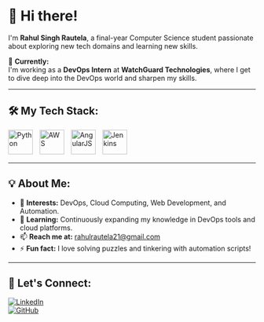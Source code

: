 # 👋 Hi there!  
I'm **Rahul Singh Rautela**, a final-year Computer Science student passionate about exploring new tech domains and learning new skills.  

🎯 **Currently:**  
I'm working as a **DevOps Intern** at **WatchGuard Technologies**, where I get to dive deep into the DevOps world and sharpen my skills.  

---

## 🛠️ My Tech Stack:  

<div align="left">
  <img alt="Python" width="50px" style="padding-right:10px;" src="https://cdn.jsdelivr.net/gh/devicons/devicon/icons/python/python-original.svg" />
  <img alt="AWS" width="50px" style="padding-right:10px;" src="https://cdn.jsdelivr.net/gh/devicons/devicon/icons/amazonwebservices/amazonwebservices-original.svg" />
  <img alt="AngularJS" width="50px" style="padding-right:10px;" src="https://cdn.jsdelivr.net/gh/devicons/devicon/icons/angularjs/angularjs-original.svg" />
  <img alt="Jenkins" width="50px" style="padding-right:10px;" src="https://cdn.jsdelivr.net/gh/devicons/devicon/icons/jenkins/jenkins-original.svg" />
</div>  

---

## 💡 About Me:  
- 🔭 **Interests:** DevOps, Cloud Computing, Web Development, and Automation.  
- 🌱 **Learning:** Continuously expanding my knowledge in DevOps tools and cloud platforms.  
- 📫 **Reach me at:** rahulrautela21@gmail.com
- ⚡ **Fun fact:** I love solving puzzles and tinkering with automation scripts!  

---

## 🌟 Let's Connect:  
[![LinkedIn](https://img.shields.io/badge/-LinkedIn-blue?style=flat-square&logo=LinkedIn&logoColor=white)](https://www.linkedin.com/in/rahul-singh-rautela-351166250)  
[![GitHub](https://img.shields.io/badge/-GitHub-black?style=flat-square&logo=github&logoColor=white)](https://github.com/J007acky)  

